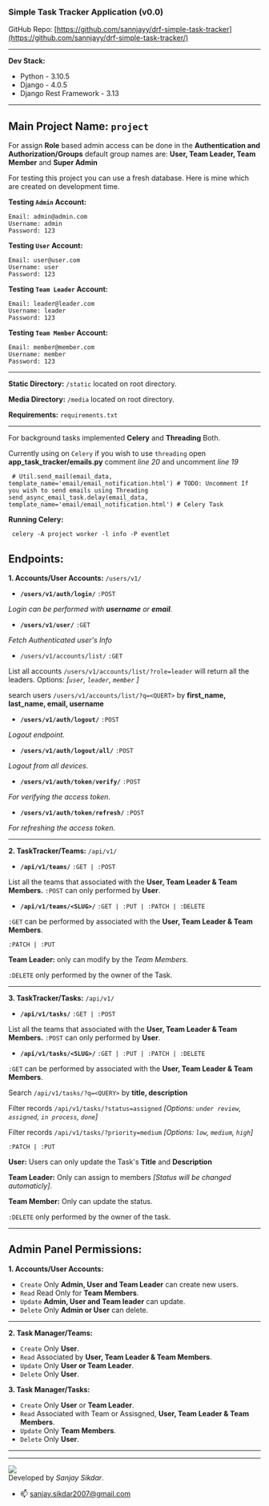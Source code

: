 ### Simple Task Tracker Application (v0.0)
GitHub Repo: [https://github.com/sannjayy/drf-simple-task-tracker](https://github.com/sannjayy/drf-simple-task-tracker/)

---
**Dev Stack:** 

- Python - 3.10.5
- Django - 4.0.5
- Django Rest Framework - 3.13

---
## Main Project Name: `project`

For assign **Role** based admin access can be done in the **Authentication and Authorization/Groups** default group names are: **User, Team Leader, Team Member** and **Super Admin**

For testing this project you can use a fresh database. Here is mine which are created on development time.

**Testing `Admin` Account:**
```
Email: admin@admin.com
Username: admin
Password: 123
```

**Testing `User` Account:**
```
Email: user@user.com
Username: user
Password: 123
```

**Testing `Team Leader` Account:**
```
Email: leader@leader.com
Username: leader
Password: 123
```

**Testing `Team Member` Account:**
```
Email: member@member.com	
Username: member
Password: 123
```
---
**Static Directory:** `/static` located on root directory.

**Media Directory:** `/media` located on root directory.

**Requirements:** `requirements.txt`

---
For background tasks implemented **Celery** and **Threading** Both.

Currently using on `Celery` if you wish to use `threading` open **app_task_tracker/emails.py** comment *line 20* and uncomment *line 19*
``` 
 # Util.send_mail(email_data, template_name='email/email_notification.html') # TODO: Uncomment If you wish to send emails using Threading
send_async_email_task.delay(email_data, template_name='email/email_notification.html') # Celery Task
```

**Running Celery:**
```
 celery -A project worker -l info -P eventlet
```
## Endpoints:

**1. Accounts/User Accounts:**  `/users/v1/` 
- **`/users/v1/auth/login/`** `:POST` 

*Login can be performed with **username** or **email**.*

- **`/users/v1/user/`** `:GET`

*Fetch Authenticated user's Info*

- `/users/v1/accounts/list/` `:GET`

List all accounts `/users/v1/accounts/list/?role=leader` will return all the leaders. Options: *[`user`, `leader`, `member` ]*

search users `/users/v1/accounts/list/?q=<QUERT>`  by **first_name, last_name, email, username**


- **`/users/v1/auth/logout/`** `:POST` 

*Logout endpoint.*

- **`/users/v1/auth/logout/all/`** `:POST` 

*Logout from all devices.*

- **`/users/v1/auth/token/verify/`** `:POST` 

*For verifying the access token.*
- **`/users/v1/auth/token/refresh/`** `:POST` 

*For refreshing the access token.*

---

**2. TaskTracker/Teams:**  `/api/v1/`

- **`/api/v1/teams/`** `:GET | :POST` 

List all the teams that associated with the **User, Team Leader & Team Members.** `:POST` can only performed by **User**. 

- **`/api/v1/teams/<SLUG>/`** `:GET | :PUT | :PATCH | :DELETE` 

`:GET` can be performed by associated with the **User, Team Leader & Team Members**. 

`:PATCH | :PUT`

**Team Leader:** only can modify by the *Team Members*. 

`:DELETE` only performed by the owner of the Task. 

---
**3. TaskTracker/Tasks:**  `/api/v1/`

- **`/api/v1/tasks/`** `:GET | :POST` 

List all the teams that associated with the **User, Team Leader & Team Members.** `:POST` can only performed by **User**. 

- **`/api/v1/tasks/<SLUG>/`** `:GET | :PUT | :PATCH | :DELETE` 

`:GET` can be performed by associated with the **User, Team Leader & Team Members**. 

Search `/api/v1/tasks/?q=<QUERY>` by **title, description**

Filter records `/api/v1/tasks/?status=assigned` *[Options: `under review`, `assigned`, `in process`, `done`]*

Filter records `/api/v1/tasks/?priority=medium` *[Options: `low`, `medium`, `high`]*

`:PATCH | :PUT` 

**User:** Users can only update the Task's **Title** and **Description**

**Team Leader:** Only can assign to members *[Status will be changed automaticly]*.

**Team Member:** Only can update the status.

`:DELETE` only performed by the owner of the task. 

---
## Admin Panel Permissions:

**1. Accounts/User Accounts:** 

- `Create` Only **Admin, User and Team Leader** can create new users.
- `Read` Read Only for **Team Members**.
- `Update` **Admin, User and Team leader** can update.
- `Delete` Only **Admin or User** can delete.

---
**2. Task Manager/Teams:** 

- `Create` Only **User**.
- `Read` Associated by **User, Team Leader & Team Members**.
- `Update` Only **User or Team Leader**.
- `Delete`  Only **User**.

**3. Task Manager/Tasks:** 

- `Create` Only **User** or **Team Leader**.
- `Read` Associated with Team or Assisgned, **User, Team Leader & Team Members**.
- `Update` Only **Team Members**.
- `Delete` Only **User**.
----



---
[![](https://img.shields.io/github/followers/sannjayy?style=social)](https://github.com/sannjayy)  
Developed by *Sanjay Sikdar*.   
- 📫 sanjay.sikdar2007@gmail.com

